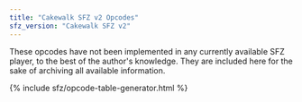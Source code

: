 ```yaml
---
title: "Cakewalk SFZ v2 Opcodes"
sfz_version: "Cakewalk SFZ v2"
---
```

These opcodes have not been implemented in any currently available SFZ player,
to the best of the author's knowledge. They are included here for the sake of
archiving all available information.

{% include sfz/opcode-table-generator.html %}
